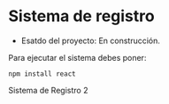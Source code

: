 <h1> Sistema de registro</h1>

- Esatdo del proyecto: En construcción.

Para ejecutar el sistema debes poner:

```npm install react```

Sistema de Registro 2

